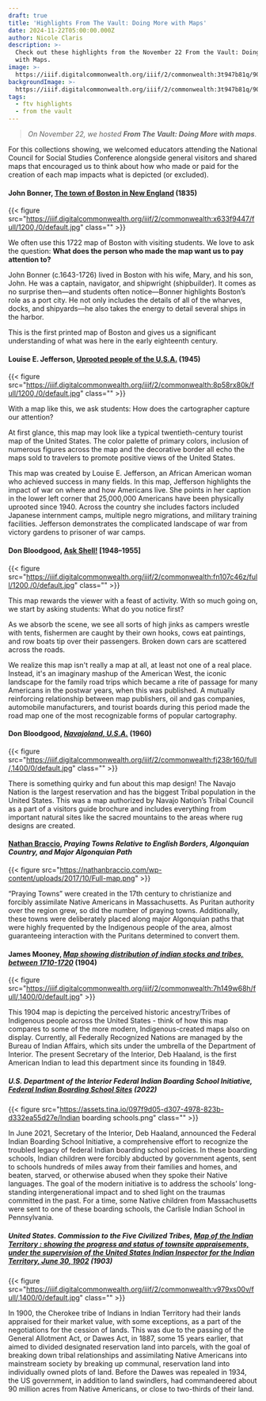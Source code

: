 ```yaml
---
draft: true
title: 'Highlights From The Vault: Doing More with Maps'
date: 2024-11-22T05:00:00.000Z
author: Nicole Claris
description: >-
  Check out these highlights from the November 22 From the Vault: Doing More
  with Maps.
image: >-
  https://iiif.digitalcommonwealth.org/iiif/2/commonwealth:3t947b81q/90,2329,7629,2931/1200,/0/default.jpg
backgroundImage: >-
  https://iiif.digitalcommonwealth.org/iiif/2/commonwealth:3t947b81q/90,2329,7629,2931/1200,/0/default.jpg
tags:
  - ftv highlights
  - from the vault
---
```


> *On November 22, we hosted **From The Vault: Doing More with maps***.

For this collections showing, we welcomed educators attending the National Council for Social Studies Conference alongside general visitors and shared maps that encouraged us to think about how who made or paid for the creation of each map impacts what is depicted (or excluded).

#### John Bonner, [The town of Boston in New England](https://collections.leventhalmap.org/search/commonwealth:x633f943z) (1835)

{{< figure src="https://iiif.digitalcommonwealth.org/iiif/2/commonwealth:x633f9447/full/1200,/0/default.jpg" class="" >}}

We often use this 1722 map of Boston with visiting students. We love to ask the question: **What does the person who made the map want us to pay attention to?**

John Bonner (c.1643-1726) lived in Boston with his wife, Mary, and his son, John. He was a captain, navigator, and shipwright (shipbuilder). It comes as no surprise then—and students often notice—Bonner highlights Boston’s role as a port city. He not only includes the details of all of the wharves, docks, and shipyards—he also takes the energy to detail several ships in the harbor.

This is the first printed map of Boston and gives us a significant understanding of what was here in the early eighteenth century.

#### &#xA;Louise E. Jefferson, [Uprooted people of the U.S.A.](https://collections.leventhalmap.org/search/commonwealth:t722kt12g) (1945)

{{< figure src="https://iiif.digitalcommonwealth.org/iiif/2/commonwealth:8p58rx80k/full/1200,/0/default.jpg" class="" >}}

With a map like this, we ask students: How does the cartographer capture our attention?

At first glance, this map may look like a typical twentieth-century tourist map of the United States. The color palette of primary colors, inclusion of numerous figures across the map and the decorative border all echo the maps sold to travelers to promote positive views of the United States.

This map was created by Louise E. Jefferson, an African American woman who achieved success in many fields. In this map, Jefferson highlights the impact of war on where and how Americans live. She points in her caption in the lower left corner that 25,000,000 Americans have been physically uprooted since 1940. Across the country she includes factors included Japanese internment camps, multiple negro migrations, and military training facilities. Jefferson demonstrates the complicated landscape of war from victory gardens to prisoner of war camps.

#### Don Bloodgood, [Ask Shell!](https://collections.leventhalmap.org/search/commonwealth:6969z354f) \[1948–1955]

{{< figure src="https://iiif.digitalcommonwealth.org/iiif/2/commonwealth:fn107c46z/full/1200,/0/default.jpg" class="" >}}

This map rewards the viewer with a feast of activity. With so much going on, we start by asking students: What do you notice first?

As we absorb the scene, we see all sorts of high jinks as campers wrestle with tents, fishermen are caught by their own hooks, cows eat paintings, and row boats tip over their passengers. Broken down cars are scattered across the roads.

We realize this map isn't really a map at all, at least not one of a real place. Instead, it's an imaginary mashup of the American West, the iconic landscape for the family road trips which became a rite of passage for many Americans in the postwar years, when this was published. A mutually reinforcing relationship between map publishers, oil and gas companies, automobile manufacturers, and tourist boards during this period made the road map one of the most recognizable forms of popular cartography.

#### Don Bloodgood, ***[Navajoland, U.S.A.](https://collections.leventhalmap.org/search/commonwealth:fb4970132)*** (1960)

{{< figure src="https://iiif.digitalcommonwealth.org/iiif/2/commonwealth:fj238r160/full/,1400/0/default.jpg" class="" >}}

There is something quirky and fun about this map design! The Navajo Nation is the largest reservation and has the biggest Tribal population in the United States. This was a map authorized by Navajo Nation’s Tribal Council as a part of a visitors guide brochure and includes everything from important natural sites like the sacred mountains to the areas where rug designs are created.

#### [Nathan Braccio](https://nathanbraccio.com/), ***Praying Towns Relative to English Borders, Algonquian Country, and Major Algonquian Path***

{{< figure src="https://nathanbraccio.com/wp-content/uploads/2017/10/Full-map.png" >}}

“Praying Towns” were created in the 17th century to christianize and forcibly assimilate Native Americans in Massachusetts. As Puritan authority over the region grew, so did the number of praying towns. Additionally, these towns were deliberately placed along major Algonquian paths that were highly frequented by the Indigenous people of the area, almost guaranteeing interaction with the Puritans determined to convert them.

#### James Mooney, ***[Map showing distribution of indian stocks and tribes, between 1710-1720](https://collections.leventhalmap.org/search/commonwealth:7h149w677)*** (1904)

{{< figure src="https://iiif.digitalcommonwealth.org/iiif/2/commonwealth:7h149w68h/full/,1400/0/default.jpg" >}}

This 1904 map is depicting the perceived historic ancestry/Tribes of Indigenous people across the United States - think of how this map compares to some of the more modern, Indigenous-created maps also on display. Currently, all Federally Recognized Nations are managed by the Bureau of Indian Affairs, which sits under the umbrella of the Department of Interior. The present Secretary of the Interior, Deb Haaland, is the first American Indian to lead this department since its founding in 1849.

##### U.S. Department of the Interior Federal Indian Boarding School Initiative, ***[Federal Indian Boarding School Sites](https://www.bia.gov/sites/default/files/dup/inline-files/appendix_c_school_maps_508.pdf)*** (2022)

{{< figure src="https://assets.tina.io/097f9d05-d307-4978-823b-d332ea55d27e/Indian boarding schools.png" class="" >}}

In June 2021, Secretary of the Interior, Deb Haaland, announced the Federal Indian Boarding School Initiative, a comprehensive effort to recognize the troubled legacy of federal Indian boarding school policies. In these boarding schools, Indian children were forcibly abducted by government agents, sent to schools hundreds of miles away from their families and homes, and beaten, starved, or otherwise abused when they spoke their Native languages. The goal of the modern initiative is to address the schools’ long-standing intergenerational impact and to shed light on the traumas committed in the past. For a time, some Native children from Massachusetts were sent to one of these boarding schools, the Carlisle Indian School in Pennsylvania.

##### United States. Commission to the Five Civilized Tribes, ***[Map of the Indian Territory : showing the progress and status of townsite appraisements, under the supervision of the United States Indian Inspector for the Indian Territory, June 30, 1902](https://collections.leventhalmap.org/search/commonwealth:qj72rw92q)*** (1903)

{{< figure src="https://iiif.digitalcommonwealth.org/iiif/2/commonwealth:v979xs00v/full/,1400/0/default.jpg" class="" >}}

In 1900, the Cherokee tribe of Indians in Indian Territory had their lands appraised for their market value, with some exceptions, as a part of the negotiations for the cession of lands. This was due to the passing of the General Allotment Act, or Dawes Act, in 1887, some 15 years earlier, that aimed to divided designated reservation land into parcels, with the goal of breaking down tribal relationships and assimilating Native Americans into mainstream society by breaking up communal, reservation land into individually owned plots of land. Before the Dawes was repealed in 1934, the US government, in addition to land swindlers, had commandeered about 90 million acres from Native Americans, or close to two-thirds of their land.
